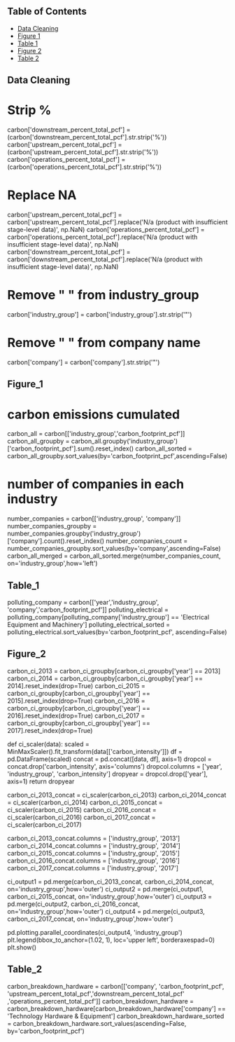 ## Table of Contents
- [Data Cleaning](#data-cleaning)
- [Figure 1](#Figure_1)
- [Table 1](#Table_1)
- [Figure 2](#Figure_2)
- [Table 2](#Table_2)

## Data Cleaning
# Strip % 
carbon['downstream_percent_total_pcf'] = (carbon['downstream_percent_total_pcf'].str.strip('%'))
carbon['upstream_percent_total_pcf'] = (carbon['upstream_percent_total_pcf'].str.strip('%'))
carbon['operations_percent_total_pcf'] = (carbon['operations_percent_total_pcf'].str.strip('%'))

# Replace NA
carbon['upstream_percent_total_pcf'] = carbon['upstream_percent_total_pcf'].replace('N/a (product with insufficient stage-level data)', np.NaN)
carbon['operations_percent_total_pcf'] = carbon['operations_percent_total_pcf'].replace('N/a (product with insufficient stage-level data)', np.NaN)
carbon['downstream_percent_total_pcf'] = carbon['downstream_percent_total_pcf'].replace('N/a (product with insufficient stage-level data)', np.NaN)

# Remove " " from industry_group
carbon['industry_group'] = carbon['industry_group'].str.strip('"')

# Remove " " from company name
carbon['company'] = carbon['company'].str.strip('"')

## Figure_1
# carbon emissions cumulated
carbon_all = carbon[['industry_group','carbon_footprint_pcf']]
carbon_all_groupby = carbon_all.groupby('industry_group')['carbon_footprint_pcf'].sum().reset_index()
carbon_all_sorted = carbon_all_groupby.sort_values(by='carbon_footprint_pcf',ascending=False)

# number of companies in each industry
number_companies = carbon[['industry_group', 'company']]
number_companies_groupby = number_companies.groupby('industry_group')['company'].count().reset_index()
number_companies_count = number_companies_groupby.sort_values(by='company',ascending=False)
carbon_all_merged = carbon_all_sorted.merge(number_companies_count, on='industry_group',how='left')

## Table_1
polluting_company = carbon[['year','industry_group', 'company','carbon_footprint_pcf']]
polluting_electrical = polluting_company[polluting_company['industry_group'] == 'Electrical Equipment and Machinery']
polluting_electrical_sorted = polluting_electrical.sort_values(by='carbon_footprint_pcf', ascending=False)

## Figure_2
carbon_ci_2013 = carbon_ci_groupby[carbon_ci_groupby['year'] == 2013]
carbon_ci_2014 = carbon_ci_groupby[carbon_ci_groupby['year'] == 2014].reset_index(drop=True)
carbon_ci_2015 = carbon_ci_groupby[carbon_ci_groupby['year'] == 2015].reset_index(drop=True)
carbon_ci_2016 = carbon_ci_groupby[carbon_ci_groupby['year'] == 2016].reset_index(drop=True)
carbon_ci_2017 = carbon_ci_groupby[carbon_ci_groupby['year'] == 2017].reset_index(drop=True)

def ci_scaler(data):
    scaled = MinMaxScaler().fit_transform(data[['carbon_intensity']])
    df = pd.DataFrame(scaled)
    concat = pd.concat([data, df], axis=1)
    dropcol = concat.drop('carbon_intensity', axis='columns')
    dropcol.columns = ['year', 'industry_group', 'carbon_intensity']
    dropyear = dropcol.drop(['year'], axis=1)
    return dropyear

carbon_ci_2013_concat = ci_scaler(carbon_ci_2013)
carbon_ci_2014_concat = ci_scaler(carbon_ci_2014)
carbon_ci_2015_concat = ci_scaler(carbon_ci_2015)
carbon_ci_2016_concat = ci_scaler(carbon_ci_2016)
carbon_ci_2017_concat = ci_scaler(carbon_ci_2017)

carbon_ci_2013_concat.columns = ['industry_group', '2013']
carbon_ci_2014_concat.columns = ['industry_group', '2014']
carbon_ci_2015_concat.columns = ['industry_group', '2015']
carbon_ci_2016_concat.columns = ['industry_group', '2016']
carbon_ci_2017_concat.columns = ['industry_group', '2017']

ci_output1 = pd.merge(carbon_ci_2013_concat, carbon_ci_2014_concat, on='industry_group',how='outer')
ci_output2 = pd.merge(ci_output1, carbon_ci_2015_concat, on='industry_group',how='outer')
ci_output3 = pd.merge(ci_output2, carbon_ci_2016_concat, on='industry_group',how='outer')
ci_output4 = pd.merge(ci_output3, carbon_ci_2017_concat, on='industry_group',how='outer')

pd.plotting.parallel_coordinates(ci_output4, 'industry_group')
plt.legend(bbox_to_anchor=(1.02, 1), loc='upper left', borderaxespad=0)
plt.show()

## Table_2
carbon_breakdown_hardware = carbon[['company', 'carbon_footprint_pcf', 'upstream_percent_total_pcf','downstream_percent_total_pcf' ,'operations_percent_total_pcf']]
carbon_breakdown_hardware = carbon_breakdown_hardware[carbon_breakdown_hardware['company'] == 'Technology Hardware & Equipment']
carbon_breakdown_hardware_sorted = carbon_breakdown_hardware.sort_values(ascending=False, by='carbon_footprint_pcf')